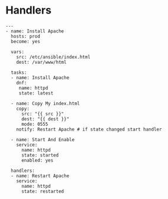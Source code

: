 # Handlers
	---
	- name: Install Apache
	  hosts: prod
	  become: yes

	  vars:
	    src: /etc/ansible/index.html
	    dest: /var/www/html

	  tasks:
	  - name: Install Apache 
	    dnf:
	     name: httpd
	     state: latest

	  - name: Copy My index.html
	    copy:
	      src: "{{ src }}"
	      dest: "{{ dest }}"
	      mode: 0555  
	    notify: Restart Apache # if state changed start handler

	  - name: Start And Enable
	    service:
	      name: httpd
	      state: started
	      enabled: yes

	  handlers:
	  - name: Restart Apache
	    service:
	      name: httpd
	      state: restarted

